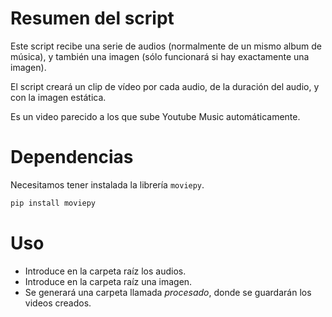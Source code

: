 # Resumen del script

Este script recibe una serie de audios (normalmente de un mismo album de música), y también una imagen (sólo funcionará si hay exactamente una imagen).

El script creará un clip de vídeo por cada audio, de la duración del audio, y con la imagen estática.

Es un video parecido a los que sube Youtube Music automáticamente.

# Dependencias

Necesitamos tener instalada la librería `moviepy`.

```python
pip install moviepy
```

# Uso

-   Introduce en la carpeta raíz los audios.
-   Introduce en la carpeta raíz una imagen.
-   Se generará una carpeta llamada _procesado_, donde se guardarán los videos creados.
